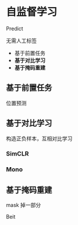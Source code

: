 # 自监督学习

Predict

无需人工标签

- 基于前置任务
- **基于对比学习**
- **基于掩码重建**

## 基于前置任务

位置预测



## 基于对比学习

构造正负样本，互相对比学习

### SimCLR



### Mono



## 基于掩码重建

mask 掉一部分

Beit